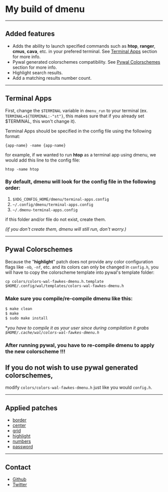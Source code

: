 # My build of dmenu

---

## Added features

+ Adds the ability to launch specified commands such as **htop**, **ranger**, **cmus**, **cava**, etc. in your prefered terminal. See [Terminal Apps](#terminal-apps) section for more info.
+ Pywal generated colorschemes compatibility. See [Pywal Colorschemes](#pywal-colorschemes) section for more info.
+ Highlight search results.
+ Add a matching results number count.

---

## Terminal Apps

First, change the `$TERMINAL` variable in `dmenu_run` to your terminal (ex. `TERMINAL=${TERMINAL:-"st"}`, this makes sure that if you already set $TERMINAL, this won't change it).

Terminal Apps should be specified in the config file using the following format: 

`{app-name} -name {app-name}`

for example, if we wanted to run **htop** as a terminal app using dmenu, we would add this line to the config file:

`htop -name htop`

### By default, dmenu will look for the config file in the following order:
1. `$XDG_CONFIG_HOME/dmenu/terminal-apps.config`
2. `~/.config/dmenu/terminal-apps.config`
3. `~/.dmenu-terminal-apps.config`

if this folder and/or file do not exist, create them.

*(if you don't create them, dmenu will still run, don't worry.)*

---

## Pywal Colorschemes

Because the "**highlight**" patch does not provide any color configuration flags like `-nb`, `-nf`, etc. and its colors can only be changed in `config.h`, you will have to copy the colorscheme template into pywal's template folder:

`cp colors/colors-wal-fawkes-dmenu.h.template $HOME/.config/wal/templates/colors-wal-fawkes-dmenu.h`

### Make sure you compile/re-compile dmenu like this:
```sh
$ make clean
$ make
$ sudo make install
```
**you have to compile it as your user since during compilation it grabs `$HOME/.cache/wal/colors-wal-fawkes-dmenu.h`*

### After running pywal, you have to re-compile dmenu to apply the new colorscheme !!!

## If you do not wish to use pywal generated colorschemes,
modify `colors/colors-wal-fawkes-dmenu.h` just like you would `config.h`.


---

## Applied patches

+ [border](https://tools.suckless.org/dmenu/patches/border/)
+ [center](https://tools.suckless.org/dmenu/patches/center/)
+ [grid](https://tools.suckless.org/dmenu/patches/grid/)
+ [highlight](https://tools.suckless.org/dmenu/patches/highlight/)
+ [numbers](https://tools.suckless.org/dmenu/patches/numbers/)
+ [password](https://tools.suckless.org/dmenu/patches/password/)

---

## Contact

- [Github](https://github.com/FawkesOficial)
- [Twitter](https://twitter.com/FawkesOficial)
